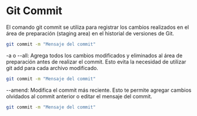 # Git Commit
El comando git commit se utiliza para registrar los cambios realizados en el área de preparación (staging area) en el historial de versiones de Git.
````bash
git commit -m "Mensaje del commit"
````

-a o --all: Agrega todos los cambios modificados y eliminados al área de preparación antes de realizar el commit. Esto evita la necesidad de utilizar git add para cada archivo modificado.
````bash
git commit -m "Mensaje del commit"
````
--amend: Modifica el commit más reciente. Esto te permite agregar cambios olvidados al commit anterior o editar el mensaje del commit.
````bash
git commit -m "Mensaje del commit"
````
